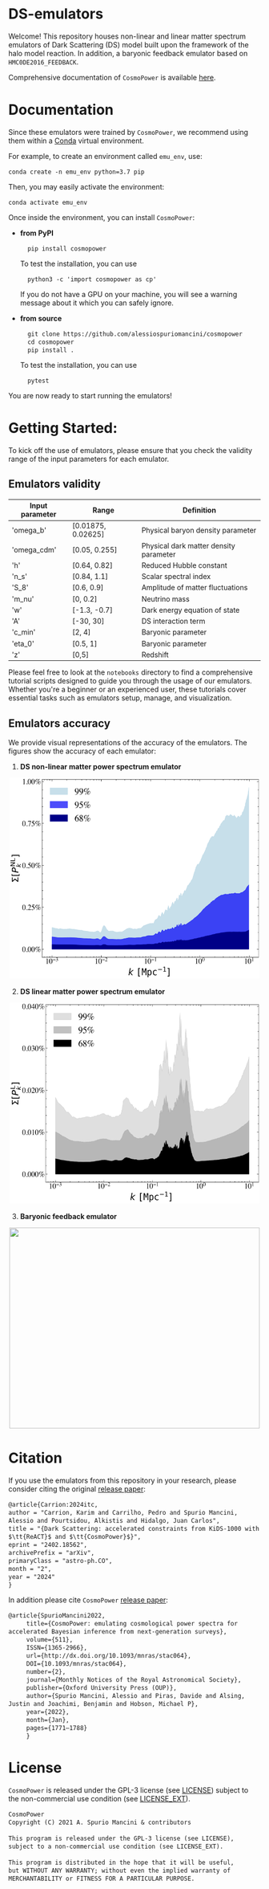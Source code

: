 # DS-emulators

Welcome! This repository houses non-linear and linear matter spectrum emulators of Dark Scattering (DS) model built upon the framework of the halo model reaction. In addition, a baryonic feedback emulator based on ``HMC0DE2016_FEEDBACK``. 

Comprehensive documentation of ``CosmoPower`` is available [here](https://alessiospuriomancini.github.io/cosmopower).

# Documentation

Since these emulators were trained by ``CosmoPower``, we recommend using them within a [Conda](https://docs.conda.io/projects/conda/en/latest/index.html) virtual environment. 

For example, to create an environment called ``emu_env``, use:

    conda create -n emu_env python=3.7 pip

Then, you may easily activate the environment:

    conda activate emu_env

Once inside the environment, you can install ``CosmoPower``:

- **from PyPI**

        pip install cosmopower

    To test the installation, you can use

        python3 -c 'import cosmopower as cp'
    
    If you do not have a GPU on your machine, you will see a warning message about it which you can safely ignore.

- **from source**

        git clone https://github.com/alessiospuriomancini/cosmopower
        cd cosmopower
        pip install .

    To test the installation, you can use

        pytest

You are now ready to start running the emulators! 


# Getting Started:

To kick off the use of emulators, please ensure that you check the validity range of the input parameters for each emulator. 

## Emulators validity

|  Input parameter   |   Range   |    Definition   |
|   ---------   | ------------ | ------------ |
|   'omega_b'   | [0.01875, 0.02625] | Physical baryon density parameter |
|   'omega_cdm' | [0.05, 0.255] | Physical dark matter density parameter |
|      'h'      | [0.64, 0.82] | Reduced Hubble constant |
|     'n_s'     | [0.84, 1.1]  | Scalar spectral index |
|     'S_8'     | [0.6, 0.9] | Amplitude of matter fluctuations |
|     'm_nu'     | [0, 0.2] | Neutrino mass |
|      'w'      | [-1.3, -0.7] | Dark energy equation of state |
|      'A'      | [-30, 30] | DS interaction term |
|    'c_min'    | [2, 4] | Baryonic parameter |
|    'eta_0'    | [0.5, 1] | Baryonic parameter |
|      'z'      | [0,5] | Redshift |


Please feel free to look at the `notebooks` directory to find a comprehensive tutorial scripts designed to guide you through the usage of our emulators. Whether you're a beginner or an experienced user, these tutorials cover essential tasks such as emulators setup, manage, and visualization.

## Emulators accuracy

We provide visual representations of the accuracy of the emulators. The figures show the accuracy of each emulator:

1. **DS non-linear matter power spectrum emulator**
<div align="center">
</div>
<div align="center"><img src="https://github.com/karimpsi22/DS-emulators/blob/main/accuracy_DS_nonlinear_emulator.png" width="500" height="400"> 
</div>

2. **DS linear matter power spectrum emulator**
<div align="center">
</div>
<div align="center"><img src="https://github.com/karimpsi22/DS-emulators/blob/main/accuracy_linear_emulator.png" width="500" height="400"> 
</div>

3. **Baryonic feedback emulator**
<div align="center">
</div>
<div align="center"><img src="https://github.com/karimpsi22/DS-emulators/blob/main/accuracy_bayonic_emulator.png" width="500" height="400"> 
</div>


# Citation

If you use the emulators from this repository in your research, please consider citing the original [release paper](https://arxiv.org/abs/2402.18562):

    @article{Carrion:2024itc,
    author = "Carrion, Karim and Carrilho, Pedro and Spurio Mancini, Alessio and Pourtsidou, Alkistis and Hidalgo, Juan Carlos",
    title = "{Dark Scattering: accelerated constraints from KiDS-1000 with $\tt{ReACT}$ and $\tt{CosmoPower}$}",
    eprint = "2402.18562",
    archivePrefix = "arXiv",
    primaryClass = "astro-ph.CO",
    month = "2",
    year = "2024"
    }

In addition please cite  ``CosmoPower`` [release paper](https://arxiv.org/abs/2106.03846):

    @article{SpurioMancini2022,
         title={CosmoPower: emulating cosmological power spectra for accelerated Bayesian inference from next-generation surveys},
         volume={511},
         ISSN={1365-2966},
         url={http://dx.doi.org/10.1093/mnras/stac064},
         DOI={10.1093/mnras/stac064},
         number={2},
         journal={Monthly Notices of the Royal Astronomical Society},
         publisher={Oxford University Press (OUP)},
         author={Spurio Mancini, Alessio and Piras, Davide and Alsing, Justin and Joachimi, Benjamin and Hobson, Michael P},
         year={2022},
         month={Jan},
         pages={1771–1788}
         }


# License

``CosmoPower`` is released under the GPL-3 license (see [LICENSE](https://github.com/alessiospuriomancini/cosmopower/blob/main/LICENSE)) subject to 
the non-commercial use condition (see [LICENSE_EXT](https://github.com/alessiospuriomancini/cosmopower/blob/main/LICENSE_EXT)).

    CosmoPower
    Copyright (C) 2021 A. Spurio Mancini & contributors

    This program is released under the GPL-3 license (see LICENSE), 
    subject to a non-commercial use condition (see LICENSE_EXT).

    This program is distributed in the hope that it will be useful,
    but WITHOUT ANY WARRANTY; without even the implied warranty of
    MERCHANTABILITY or FITNESS FOR A PARTICULAR PURPOSE.
